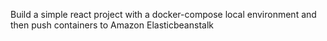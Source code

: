 Build a simple react project with a docker-compose local environment and then push containers to Amazon Elasticbeanstalk
